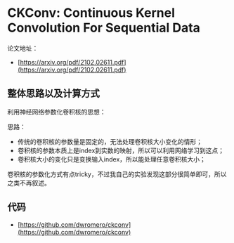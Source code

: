 # CKConv: Continuous Kernel Convolution For Sequential Data

论文地址：

- [https://arxiv.org/pdf/2102.02611.pdf](https://arxiv.org/pdf/2102.02611.pdf)



## 整体思路以及计算方式

利用神经网络参数化卷积核的思想：

思路：

- 传统的卷积核的参数量是固定的，无法处理卷积核大小变化的情形；
- 卷积核的参数本质上是index到实数的映射，所以可以利用网络学习到这点；
- 卷积核大小的变化只是变换输入index，所以能处理任意卷积核大小；

卷积核的参数化方式有点tricky，不过我自己的实验发现这部分很简单即可，所以之类不再叙述。



## 代码

- [https://github.com/dwromero/ckconv](https://github.com/dwromero/ckconv)

